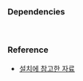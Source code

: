 

<br>

### Dependencies


<br>

### Reference

- [설치에 참고한 자료](https://microsoft.github.io/AirSim/build_linux/)
